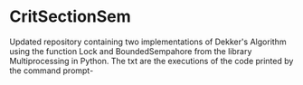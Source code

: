 # CritSectionSem
Updated repository containing two implementations of Dekker's Algorithm using the function Lock and BoundedSempahore from the library Multiprocessing in Python.
The txt are the executions of the code printed by the command prompt-
